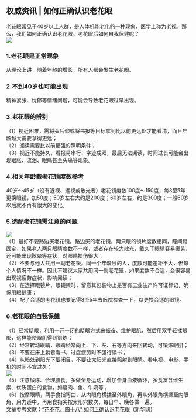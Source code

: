 ## 权威资讯 | 如何正确认识老花眼  
老花眼常见于40岁以上人群，是人体机能老化的一种现象，医学上称为老视。那么，我们如何正确认识老花眼，老花眼后如何自我保健呢？   
![](http://cdncms.v-keep.cn/wp-content/uploads/2019/12/timgdd-1024x913.jpg)  
### 1.老花眼是正常现象  
从理论上讲，随着年龄的增长，所有人都会发生老花眼。  
### 2.不到40岁也可能出现  
精神紧张、忧郁等情绪问题，可能会导致老花眼过早出现。  
### 3.老花眼的辨别  
（1）视近困难，需将头后仰或将书报等目标拿到比以前更远处才能看清，而且年龄越大需要拿得更远；  
（2）阅读需要比以前更强的照明条件；  
（3）视近不能持久，看报易串行、字迹成双，最后无法阅读，时间过长可能会出现眼胀、流泪、眼痛甚至头痛等现象。  
### 4.相关年龄戴老花镜度数参考  
40岁～45岁（没有近视、远视或散光者）老花镜度数100度～150度，每3至5年更换眼镜，加50度；50岁左右大约是200度；60岁左右，约是300度；一般60岁以后就不再有很大的变化。  
### 5.选配老花镜需注意的问题  
![](http://cdncms.v-keep.cn/wp-content/uploads/2019/10/timg-2.jpg)  
（1）最好不要路边买老花镜。路边买的老花镜，两只眼的镜片度数相同，瞳间距固定，如果老人两只眼睛度数不一样，或者存在较大散光，戴久了眼睛容易疲劳，还可能出现眩晕等症状，对眼睛损伤很大；  
（2）不要与他人共用一副老花镜。同一个年龄层的人，度数可能差距不大，但每个人情况不一样。因此不建议大家共用同一副老花镜，如果度数不合适，会很容易出现视疲劳症状，影响阅读；  
（3）在选择眼镜片、眼镜架时，留意其包装物上是否有工业生产许可证标记，确保用眼健康；  
（4）配了合适的老花镜也要记得3至5年去医院检查一下，以更换合适的眼镜。  
### 6.老花眼的自我保健  
（1）经常眨眼，利用一开一闭的眨眼方式来振奋、维护眼肌，然后用双手轻揉眼部，这样能使眼肌得到锻炼；  
（2）经常转动眼睛，眼睛经常向上、下、左、右等方向来回转动，可锻炼眼肌；  
（3）不要在床上躺着看书，过度疲劳时不强行读书；  
（4）从暗处到阳光下要闭目，不要让太阳光直接照射到眼睛。看电视、电影、手机的时间不宜过久；  
![](http://cdncms.v-keep.cn/wp-content/uploads/2019/12/u24322397569530517fm26gp0.jpg)  
（5）注意锻炼、合理膳食。多做全身运动，增加全身血液循环，多食富含维生素、优质蛋白的食物，如瘦肉、鱼、牛奶等；  
（6）按摩眼睛，两手食指弯曲，从内眼角横揉至外眼角，再从外眼角横揉至内眼角，用力适中，再用食指尖按太阳穴数次，每日早、晚各做一遍。  
文章参考文献：<a href="http://www.xiongan.gov.cn/2019-10/23/c_1210322263.htm">“花不花，四十八” 如何正确认识老花眼</a>（新华网）  
